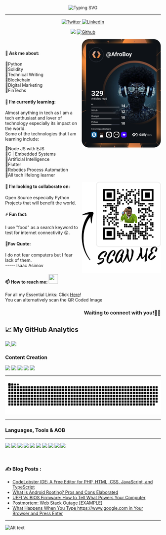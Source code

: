 <div align="center" >

![Typing SVG](https://readme-typing-svg.herokuapp.com?font=Fira+Code&weight=200&size=25&pause=3000&color=FFFFFF&center=true&width=500&lines=Hi+%F0%9F%91%8B%2C+Welcome+To+My+Little+World!)
<hr />
</div>

<div align="center" >
  <a href="https://twitter.com/AfroBoyUg" >
    <img
      src="https://img.shields.io/twitter/follow/AfroBoyUg?label=Twitter&logo=twitter&style=flat-square&color=1da1f2&logoColor=ffffff"
      alt="Twitter"/>
    
  </a>
  <a href="https://www.linkedin.com/in/ronnie-linslay-atuhaire-116108bb/" >
    <img
      src="https://img.shields.io/static/v1?logo=linkedin&style=flat-square&color=0072b1&label=LinkedIn&message=%E2%98%86"
      alt="LinkedIn"
    />
  </a >

![](https://visitor-badge.laobi.icu/badge?page_id=Ronlin1.Ronlin1) 
[![Github](https://img.shields.io/github/followers/Ronlin1?label=Follow&style=social)](https://github.com/Ronlin1)
 
  <a href="https://app.daily.dev/AfroBoy" target="_blank" >
    <img
      width="256"
      align="right"
      src="https://github.com/Ronlin1/Ronlin1/blob/main/devcard.svg" width="400" alt="Ronnie Atuhaire's Dev Card"
    />
  </a>
</div>

<br />

####  💬 Ask me about:
🔸Python  <br>
🔸Solidity <br>
🔸Technical Writing <br>
🔸Blockchain <br>
🔸Digital Marketing<br>
🔸FinTechs  <br>

#### 🌱 I’m currently learning:
Almost anything in tech as I am a tech enthusiast and lover of technology especially its impact on the world.<br>
Some of the technologies that I am learning include:

🔸Node JS with EJS <br>
🔸C | Embedded Systems <br>
🔸Artificial Intelligence <br>
🔸Flutter <br>
🔸Robotics Process Automation <br>
🔸All tech lifelong learner <br>
<div align="left">
  <a href="https://app.daily.dev/AfroBoy" target="_blank">
    <img
      width="256"
      align="right"
      src="https://github.com/Ronlin1/Ronlin1/blob/main/connect.png" width="400" alt="Connect With Me"
    />
  </a>
</div>

#### 👯 I’m looking to collaborate on:
Open Source especially Python Projects that will benefit the world. <br>

#### ⚡ Fun fact:
I use "food" as a search keyword to test for internet connectivity 😜.

#### 📌Fav Quote:
I do not fear computers but I fear lack of them. <br>
----- Isaac Asimov

#### 📫 How to reach me: <img src="https://raw.githubusercontent.com/MartinHeinz/MartinHeinz/master/wave.gif" width="30px" height="30px" >
For all my Essential Links: Click [Here](https://linktr.ee/Atuhaire)!<br>
You can alternatively scan the QR Coded Image <br>

<h3 align="right">
Waiting to connect with you!🙇‍♂️
</h3>

## &#x1f4c8; My GitHub Analytics

<!--
[![Top Langs](https://github-readme-stats.vercel.app/api/top-langs/?username=Ronlin1&show_icons=true&hide=html,css&theme=radical)](https://github.com/anuraghazra/github-readme-stats)
[![Ronnie's GitHub stats](https://github-readme-stats.vercel.app/api?username=Ronlin1&show_icons=true&theme=merko&align='right')](https://github.com/anuraghazra/github-readme-stats)
-->

<p align="">
<a href="https://github.com/Ronlin1">
<img height="180em" src="https://github-readme-stats-eight-theta.vercel.app/api?username=Ronlin1&show_icons=true&theme=radical&include_all_commits=true&count_private=true"/>
<img height="180em" src="https://github-readme-stats-eight-theta.vercel.app/api/top-langs/?username=Ronlin1&layout=compact&langs_count=8&theme=merko"/>
</a>
</p>


###  Content Creation
<a href="https://blog.octachart.com"><img src="https://img.shields.io/badge/Blog-2962FF?style=for-the-badge&logo=hashnode&logoColor=white"></a>
<a href="https://www.youtube.com/channel/UC8gsxBsDvO5xN5ZCHRrUIxw/videos"><img src="https://img.shields.io/badge/youtube-543211?style=for-the-badge&logo=youtube&logoColor=red"></a>
<a href="https://twitter.com/intent/follow?screen_name=AfroBoyUg"><img src="https://img.shields.io/badge/Twitter-2962FF?style=for-the-badge&logo=twitter&logoColor=white"></a>
<a href="https://octachart.com/"><img src="https://img.shields.io/badge/Visit Octachart-2962FF?style=for-the-badge&logo=website&logoColor=blue"></a>
<a href="https://twitter.com/UGTechGeeks"><img src="https://img.shields.io/badge/UG Tech Geeks Bot-543211?style=for-the-badge&logo=twitter&logoColor=black"></a>
<hr >

![Snake animation](https://raw.githubusercontent.com/Platane/snk/output/github-contribution-grid-snake-dark.svg)
<hr >

### Languages, Tools & AOB
<hr />
<p align="left"> 
  
  <img src="https://img.shields.io/badge/Python-234344?style=for-the-badge&logo=tailwind-css&logoColor=red">
  <img src="https://img.shields.io/badge/JavaScript-F7DF1E?style=for-the-badge&logo=javascript&logoColor=black">
  <img src="https://img.shields.io/badge/Markdown-000000?style=for-the-badge&logo=markdown&logoColor=white">
  <img src="https://img.shields.io/badge/scrum-C78765?style=for-the-badge&logo=scrum&logoColor=orange">
  <img src="https://img.shields.io/badge/solidity-BB3837?style=for-the-badge&logo=solidity&logoColor=black">
  <img src="https://img.shields.io/badge/Aws-F7DF1E?style=for-the-badge&logo=aws&logoColor=white">
  <img src="https://img.shields.io/badge/ethereum-2334AC?style=for-the-badge&logo=ethereum&logoColor=yellow">
  <img src="https://img.shields.io/badge/google-E34F26?style=for-the-badge&logo=google&logoColor=blue">
  <img src="https://img.shields.io/badge/pycharm-344121?style=for-the-badge&logo=pycharm&logoColor=green">
  <img src="https://img.shields.io/badge/openshot-A324C7?style=for-the-badge&logo=openshot&logoColor=white">


</p>
<br>

### :writing_hand: Blog Posts :
<!-- BLOG-POST-LIST:START -->
- [CodeLobster IDE: A Free Editor for PHP, HTML, CSS, JavaScript, and TypeScript](https://blog.octachart.com/codelobster-ide-a-free-editor-for-php-html-css-javascript-and-typescript)
- [What is Android Rooting? Pros and Cons Elaborated](https://blog.octachart.com/what-is-android-rooting-pros-and-cons-elaborated)
- [UEFI Vs BIOS Firmware: How to Tell What Powers Your Computer](https://blog.octachart.com/uefi-vs-bios-firmware-how-to-tell-what-powers-your-computer)
- [Postmortem: Web Stack Outage [EXAMPLE]](https://blog.octachart.com/postmortem-web-stack-outage-example)
- [What Happens When You Type https://www.google.com in Your Browser and Press Enter](https://blog.octachart.com/what-happens-when-you-type-httpswwwgooglecom-in-your-browser-and-press-enter)
<!-- BLOG-POST-LIST:END -->

<hr>
<img src="https://user-images.githubusercontent.com/97894246/188414678-06418efe-f622-40ee-8a9c-a43dd2fc3969.gif" alt="Alt text"></img>


<!--
**Ronlin1/Ronlin1** is a ✨ _special_ ✨ repository because its `README.md` (this file) appears on your GitHub profile.

  <img src="https://img.shields.io/badge/Git-FF58912?style=for-the-badge&logo=git&logoColor=white">
 
![Views](https://komarev.com/ghpvc/?username=Ronlin1) 
Here are some ideas to get you started:  

- 🔭 I’m currently working on ...
- 🌱 I’m currently learning ...
- 👯 I’m looking to collaborate on ...
- 🤔 I’m looking for help with ...
- 💬 Ask me about ....
- 📫 How to reach me: ... 
- 😄 Pronouns: ....
- ⚡ Fun fact: ...
   
ADD THIS LATER
  <img src="https://img.shields.io/badge/docker-CB3837?style=for-the-badge&logo=docker&logoColor=green">
<a href="https://twitter.com/FrancescoCiull4"><img src="https://cdn.worldvectorlogo.com/logos/twitter-6.svg" title="Twitter" alt="Twitter Account" width="40"/></a> 
&ensp;<a href="https://www.twitch.tv/francesco_ciulla"><img src="https://cdn.worldvectorlogo.com/logos/twitch-logo-2019.svg" title="Twitch" alt="Twitch Account" width="60"/></a>  
&ensp;<a href="https://www.youtube.com/c/FrancescoCiulla"><img src="https://cdn.worldvectorlogo.com/logos/youtube-icon.svg" title="YouTube" alt="YouTube Account" width="40"/></a>
&ensp;<a href="https://discord.com/invite/cRjhjFRRre"><img src="https://cdn.worldvectorlogo.com/logos/discord-6.svg" title="Discord" alt="Discord Community" width="40"/></a> 
&ensp;<a href="https://www.linkedin.com/in/francesco-ciulla-roma/"><img src="https://cdn.worldvectorlogo.com/logos/linkedin-icon-2.svg" title="Linkedin" alt="Linkedin Account" width="30"/></a>  
&ensp;<a href="https://www.instagram.com/francescociullaroma"><img src="https://cdn.worldvectorlogo.com/logos/instagram-5.svg" title="Instagram" alt="Instagram Account" width="30"/></a>   
&ensp;<a href="https://www.showwcase.com/francesco"><img src="https://github.com/FrancescoXX/FrancescoXX/blob/main/d1a35e06-ec86-4a7c-b0f0-b12684ce53c6.png" title="Showwcase" alt="Showwcase Account" width="30"/></a> 
&ensp;<a href="https://dev.to/francescoxx"><img src="https://github.com/FrancescoXX/FrancescoXX/blob/main/dev-black.png" title="DEV" alt="DEVto Blog" width="30"/></a>
&ensp;<a href="https://blog.francescociulla.com/"><img src="https://github.com/FrancescoXX/FrancescoXX/blob/main/CDyAuTy75.png" title="Hashnode" alt="Hashnode blog" width="30"/></a>
&ensp;<a href="https://github.com/FrancescoXX"><img src="https://github.com/FrancescoXX/FrancescoXX/blob/main/untitled-2_5.png" title="GitHub" alt="GitHub" width="30"/></a>
&ensp;<a href="https://app.daily.dev/Francesco"><img src="https://github.com/FrancescoXX/FrancescoXX/blob/main/App%20Icon%20-%20Black.png" title="daily.dev" alt="daily.devGitHub" width="30"/></a>
<br>  

 
-->
